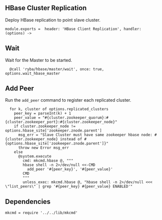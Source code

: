 
## HBase Cluster Replication

Deploy HBase replication to point slave cluster.

    module.exports =  header: 'HBase Client Replication', handler: (options) ->

## Wait

Wait for the Master to be started.

      @call 'ryba/hbase/master/wait', once: true, options.wait_hbase_master

## Add Peer

Run the `add_peer` command to register each replicated cluster.

      for k, cluster of options.replicated_clusters
        peer_key = parseInt(k) + 1
        peer_value = "#{cluster.zookeeper_quorum}:#{cluster.zookeeper_port}:#{cluster.zookeeper_node}"
        if cluster.zookeeper_node != options.hbase_site['zookeeper.znode.parent']
          msg_err = "Slave Cluster must have same zookeeper hbase node: #{cluster.zookeeper_node} instead of #{options.hbase_site['zookeeper.znode.parent']}"
          throw new Error msg_err
        else
          @system.execute
            cmd: mkcmd.hbase @, """
            hbase shell -n 2>/dev/null <<-CMD
              add_peer '#{peer_key}', '#{peer_value}'
            CMD
            """
            unless_exec: mkcmd.hbase @, "hbase shell -n 2>/dev/null <<< \"list_peers\" | grep '#{peer_key} #{peer_value} ENABLED'"

## Dependencies

    mkcmd = require '../../lib/mkcmd'
